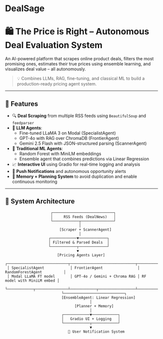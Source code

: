 # DealSage
# 🛍️ The Price is Right – Autonomous Deal Evaluation System

An AI-powered platform that scrapes online product deals, filters the most promising ones, estimates their true prices using ensemble learning, and visualizes deal value – all autonomously.

> 💡 Combines LLMs, RAG, fine-tuning, and classical ML to build a production-ready pricing agent system.

---

## 🚀 Features

- 🔍 **Deal Scraping** from multiple RSS feeds using `BeautifulSoup` and `feedparser`
- 🧠 **LLM Agents**:
  - Fine-tuned LLaMA 3 on Modal (SpecialistAgent)
  - GPT-4o with RAG over ChromaDB (FrontierAgent)
  - Gemini 2.5 Flash with JSON-structured parsing (ScannerAgent)
- 🌲 **Traditional ML Agents**:
  - Random Forest with MiniLM embeddings
  - Ensemble agent that combines predictions via Linear Regression
- 📈 **Interactive UI** using Gradio for real-time logging and analysis
- 📡 **Push Notifications** and autonomous opportunity alerts
- 🧠 **Memory + Planning System** to avoid duplication and enable continuous monitoring

---

## 🧩 System Architecture

```text
                     ┌────────────────────────────┐
                     │     RSS Feeds (DealNews)   │
                     └────────────┬───────────────┘
                                  │
                         [Scraper + ScannerAgent]
                                  │
                    ┌────────────▼─────────────┐
                    │ Filtered & Parsed Deals  │
                    └────────────┬─────────────┘
                                 ▼
                        [Pricing Agents Layer]
 ┌────────────────────────────┬──────────────────────────────┬────────────────────────────┐
 │ SpecialistAgent            │ FrontierAgent                │ RandomForestAgent          │
 │ Modal LLaMA FT model       │ GPT-4o / Gemini + Chroma RAG │ RF model with MiniLM embed │
 └────────────┬───────────────┴────────────┬─────────────────┴────────────┬──────────────┘
                          └────────────────────────────┐
                          [EnsembleAgent: Linear Regression]
                                       │
                                [Planner + Memory]
                                       │
                          ┌────────────▼────────────┐
                          │   Gradio UI + Logging   │
                          └────────────┬────────────┘
                                       ▼
                             📡 User Notification System

